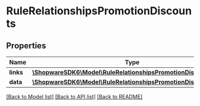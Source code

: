 # RuleRelationshipsPromotionDiscounts

## Properties
Name | Type | Description | Notes
------------ | ------------- | ------------- | -------------
**links** | [**\ShopwareSDK6\Model\RuleRelationshipsPromotionDiscountsLinks**](RuleRelationshipsPromotionDiscountsLinks.md) |  | [optional] 
**data** | [**\ShopwareSDK6\Model\RuleRelationshipsPromotionDiscountsData[]**](RuleRelationshipsPromotionDiscountsData.md) |  | [optional] 

[[Back to Model list]](../../README.md#documentation-for-models) [[Back to API list]](../../README.md#documentation-for-api-endpoints) [[Back to README]](../../README.md)

